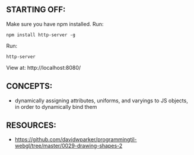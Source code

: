 ## STARTING OFF:

Make sure you have npm installed.
Run:
```
npm install http-server -g
```

Run:
```
http-server
```

View at: http://localhost:8080/

## CONCEPTS:

* dynamically assigning attributes, uniforms, and varyings to JS objects, in order to dynamically bind them

## RESOURCES:

* https://github.com/davidwparker/programmingtil-webgl/tree/master/0029-drawing-shapes-2
